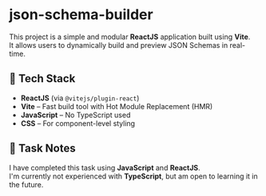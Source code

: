 # json-schema-builder

This project is a simple and modular **ReactJS** application built using **Vite**.  
It allows users to dynamically build and preview JSON Schemas in real-time.

## 🔧 Tech Stack

- **ReactJS** (via `@vitejs/plugin-react`)
- **Vite** – Fast build tool with Hot Module Replacement (HMR)
- **JavaScript** – No TypeScript used
- **CSS** – For component-level styling

## 📝 Task Notes

I have completed this task using **JavaScript** and **ReactJS**.  
I'm currently not experienced with **TypeScript**, but am open to learning it in the future.
